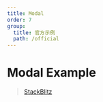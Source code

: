 ```yaml
---
title: Modal
order: 7
group:
  title: 官方示例
  path: /official
---
```


# Modal Example

> [StackBlitz](https://stackblitz.com/github/remix-run/react-router/tree/main/examples/modal?file=src/App.tsx)

<code src='../../demos/official/modal' iframe="700" />
